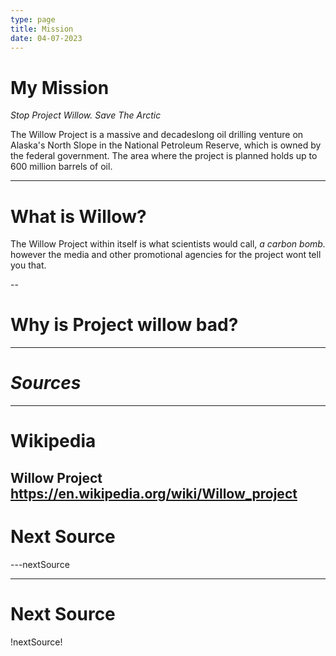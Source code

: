 ```yaml
---
type: page
title: Mission
date: 04-07-2023
---
```


# My Mission

*Stop Project Willow. Save The Arctic*

The Willow Project is a massive and decadeslong oil drilling venture
on Alaska's North Slope in the National Petroleum Reserve, which is owned
by the federal government. The area where the project is planned holds
up to 600 million barrels of oil.

---

# What is Willow?

The Willow Project within itself is what scientists would call, *a carbon bomb.* however the media and other promotional agencies for the project
wont tell you that.

--

# Why is Project willow bad?



---

# *Sources*

---
# Wikipedia
Willow Project
https://en.wikipedia.org/wiki/Willow_project
---
# Next Source
---nextSource

---
# Next Source
!nextSource!
